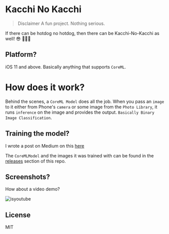 # Kacchi No Kacchi
> Disclaimer A fun project. Nothing serious.

If there can be hotdog no hotdog, then there can be Kacchi-No-Kacchi as well! 😎 👨🏾‍💻

## Platform?
iOS 11 and above. Basically anything that supports `CoreML`.

# How does it work?
Behind the scenes, a `CoreML Model` does all the job. When you pass an `image` to it either from Phone's `camera` or some image from the `Photo Library`, it runs `inference` on the image and provides the output. `Basically Binary Image Classification`.

## Training the model?
I wrote a post on Medium on this [here](http://bit.ly/2ERKQdX)

The `CoreMLModel` and the images it was trained with can be found in the [releases](https://github.com/ShawonAshraf/Kacchi-No-Kacchi/releases) section of this repo.

## Screenshots? 
How about a video demo?

![isyoutube](https://youtu.be/UfWQkiBJ0vw)

## License
MIT

